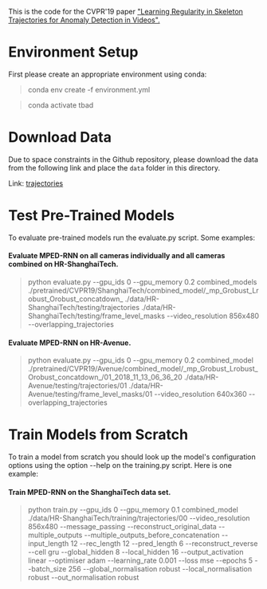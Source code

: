 This is the code for the CVPR'19 paper ["Learning Regularity in Skeleton Trajectories for Anomaly Detection in Videos".](https://openaccess.thecvf.com/content_CVPR_2019/html/Morais_Learning_Regularity_in_Skeleton_Trajectories_for_Anomaly_Detection_in_Videos_CVPR_2019_paper.html)

# Environment Setup
First please create an appropriate environment using conda: 

> conda env create -f environment.yml

> conda activate tbad

# Download Data
Due to space constraints in the Github repository, please download the data from the following link and place the `data` folder in this directory.

Link: [trajectories](https://bit.ly/2TWCxFY)

# Test Pre-Trained Models
To evaluate pre-trained models run the evaluate.py script.
Some examples:

#### Evaluate MPED-RNN on all cameras individually and all cameras combined on HR-ShanghaiTech.
> python evaluate.py --gpu_ids 0 --gpu_memory 0.2 combined_models ./pretrained/CVPR19/ShanghaiTech/combined_model/\_mp_Grobust_Lrobust_Orobust_concatdown\_
 ./data/HR-ShanghaiTech/testing/trajectories ./data/HR-ShanghaiTech/testing/frame_level_masks --video_resolution 856x480 --overlapping_trajectories

#### Evaluate MPED-RNN on HR-Avenue.
> python evaluate.py --gpu_ids 0 --gpu_memory 0.2 combined_model ./pretrained/CVPR19/Avenue/combined_model/\_mp_Grobust_Lrobust_Orobust_concatdown\_/01_2018_11_13_06_36_20 
./data/HR-Avenue/testing/trajectories/01 ./data/HR-Avenue/testing/frame_level_masks/01 --video_resolution 640x360 --overlapping_trajectories

# Train Models from Scratch
To train a model from scratch you should look up the model's configuration options using the option --help on the training.py script. Here is one example:

#### Train MPED-RNN on the ShanghaiTech data set.
> python train.py --gpu_ids 0 --gpu_memory 0.1 combined_model ./data/HR-ShanghaiTech/training/trajectories/00 
--video_resolution 856x480 --message_passing --reconstruct_original_data --multiple_outputs --multiple_outputs_before_concatenation --input_length 12
 --rec_length 12 --pred_length 6 --reconstruct_reverse --cell gru --global_hidden 8 --local_hidden 16 --output_activation linear 
 --optimiser adam --learning_rate 0.001 --loss mse --epochs 5 --batch_size 256 --global_normalisation robust --local_normalisation robust 
 --out_normalisation robust
 
